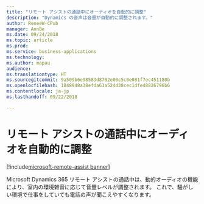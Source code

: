 ```yaml
---
title: "リモート アシストの通話中にオーディオを自動的に調整"
description: "Dynamics の音声は音量が自動的に調整されます。"
author: ReneeW-CPub
manager: AnnBe
ms.date: 09/24/2018
ms.topic: article
ms.prod: 
ms.service: business-applications
ms.technology: 
ms.author: mapau
audience: 
ms.translationtype: HT
ms.sourcegitcommit: 9a509b6e98583d8782e00c5c0e081f7ec451180b
ms.openlocfilehash: 1848948a38efda61a524d38cec1dfe48826796b6
ms.contentlocale: ja-jp
ms.lasthandoff: 09/22/2018

---
```


# <a name="audio-adjusts-automatically-during-a-remote-assist-call"></a>リモート アシストの通話中にオーディオを自動的に調整

[!include[microsoft-remote-assist banner](../includes/microsoft-remote-assist.md)]

Microsoft Dynamics 365 リモート アシストの通話中は、動的オーディオの機能により、室内の環境雑音に応じて音量レベルが調整されます。 これで、騒がしい環境で仕事をしていても電話の声が聞こえやすくなります。

